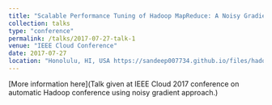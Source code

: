 ```yaml
---
title: "Scalable Performance Tuning of Hadoop MapReduce: A Noisy Gradient approach"
collection: talks
type: "conference"
permalink: /talks/2017-07-27-talk-1
venue: "IEEE Cloud Conference"
date: 2017-07-27
location: "Honolulu, HI, USA https://sandeep007734.github.io/files/hadoop_cloud.pptx"
---
```


[More information here](Talk given at IEEE Cloud 2017 conference on automatic Hadoop conference using noisy gradient approach.)
